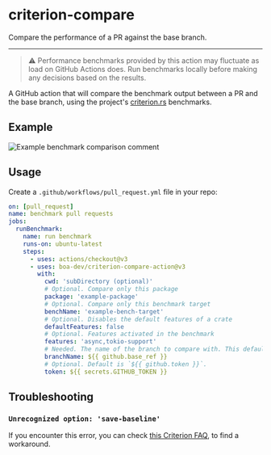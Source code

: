 # criterion-compare

Compare the performance of a PR against the base branch.

---

> ⚠️ Performance benchmarks provided by this action may fluctuate as load on GitHub Actions does. Run benchmarks locally before making any decisions based on the results.

A GitHub action that will compare the benchmark output between a PR and the base branch, using the project's [criterion.rs](https://github.com/bheisler/criterion.rs/) benchmarks.

## Example

![Example benchmark comparison comment](image.png)

## Usage

Create a `.github/workflows/pull_request.yml` file in your repo:

```yml
on: [pull_request]
name: benchmark pull requests
jobs:
  runBenchmark:
    name: run benchmark
    runs-on: ubuntu-latest
    steps:
      - uses: actions/checkout@v3
      - uses: boa-dev/criterion-compare-action@v3
        with:
          cwd: 'subDirectory (optional)'
          # Optional. Compare only this package
          package: 'example-package'
          # Optional. Compare only this benchmark target
          benchName: 'example-bench-target'
          # Optional. Disables the default features of a crate
          defaultFeatures: false
          # Optional. Features activated in the benchmark
          features: 'async,tokio-support'
          # Needed. The name of the branch to compare with. This default uses the branch which is being pulled against
          branchName: ${{ github.base_ref }}
          # Optional. Default is `${{ github.token }}`.
          token: ${{ secrets.GITHUB_TOKEN }}
```

## Troubleshooting

### `Unrecognized option: 'save-baseline'`

If you encounter this error, you can check [this Criterion FAQ](https://bheisler.github.io/criterion.rs/book/faq.html#cargo-bench-gives-unrecognized-option-errors-for-valid-command-line-options), to find a workaround.
